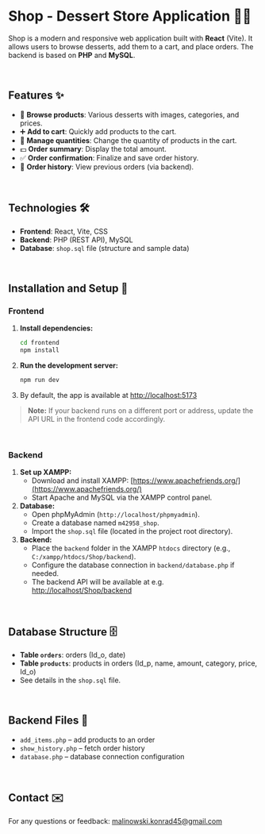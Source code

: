 # Shop - Dessert Store Application 🍰🛒

Shop is a modern and responsive web application built with **React** (Vite). It allows users to browse desserts, add them to a cart, and place orders. The backend is based on **PHP** and **MySQL**.

<br>

## Features ✨

- 🍩 **Browse products**: Various desserts with images, categories, and prices.
- ➕ **Add to cart**: Quickly add products to the cart.
- 🔢 **Manage quantities**: Change the quantity of products in the cart.
- 💵 **Order summary**: Display the total amount.
- ✅ **Order confirmation**: Finalize and save order history.
- 📜 **Order history**: View previous orders (via backend).

<br>

## Technologies 🛠️

- **Frontend**: React, Vite, CSS
- **Backend**: PHP (REST API), MySQL
- **Database**: `shop.sql` file (structure and sample data)

<br>

## Installation and Setup 🚀

### Frontend

1. **Install dependencies:**
   ```bash
   cd frontend
   npm install
   ```
2. **Run the development server:**
   ```bash
   npm run dev
   ```
3. By default, the app is available at [http://localhost:5173](http://localhost:5173)

> **Note:** If your backend runs on a different port or address, update the API URL in the frontend code accordingly.

<br>

### Backend

1. **Set up XAMPP:**
   - Download and install XAMPP: [https://www.apachefriends.org/](https://www.apachefriends.org/)
   - Start Apache and MySQL via the XAMPP control panel.
2. **Database:**
   - Open phpMyAdmin (`http://localhost/phpmyadmin`).
   - Create a database named `m42958_shop`.
   - Import the `shop.sql` file (located in the project root directory).
3. **Backend:**
   - Place the `backend` folder in the XAMPP `htdocs` directory (e.g., `C:/xampp/htdocs/Shop/backend`).
   - Configure the database connection in `backend/database.php` if needed.
   - The backend API will be available at e.g. [http://localhost/Shop/backend](http://localhost/Shop/backend)

<br>

## Database Structure 🗄️

- **Table `orders`**: orders (Id_o, date)
- **Table `products`**: products in orders (Id_p, name, amount, category, price, Id_o)
- See details in the `shop.sql` file.

<br>

## Backend Files 📂

- `add_items.php` – add products to an order
- `show_history.php` – fetch order history
- `database.php` – database connection configuration

<br>

## Contact ✉️

For any questions or feedback: [malinowski.konrad45@gmail.com](mailto:malinowski.konrad45@gmail.com)
